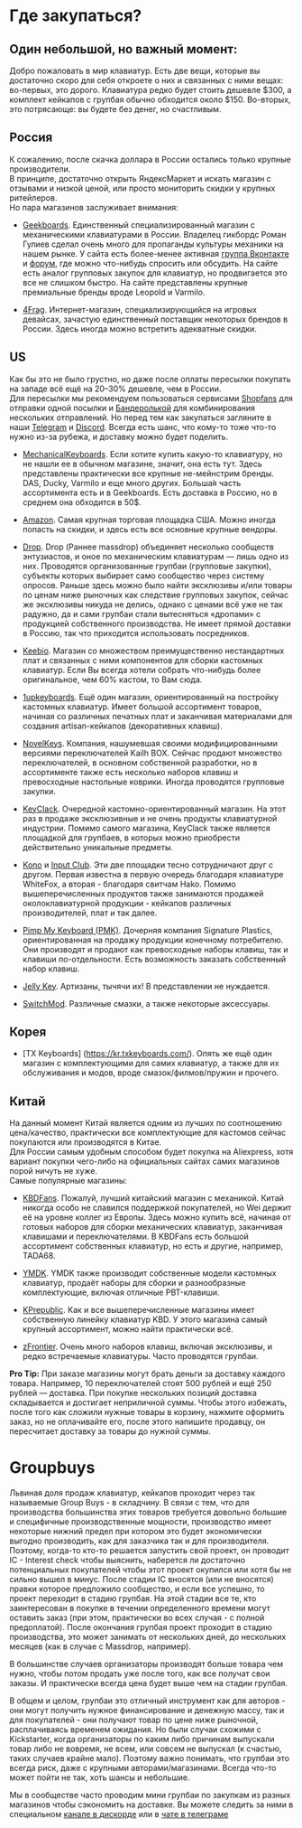 # Где закупаться?

## Один небольшой, но важный момент:  
Добро пожаловать в мир клавиатур. Есть две вещи, которые вы достаточно скоро для себя откроете о них и связанных с ними вещах: во-первых, это дорого. Клавиатура редко будет стоить дешевле $300, а комплект кейкапов с групбая обычно обходится около $150. Во-вторых, это потрясающе: вы будете без денег, но счастливым.

## Россия
К сожалению, после скачка доллара в России остались только крупные производители.  
В принципе, достаточно открыть ЯндексМаркет и искать магазин с отзывами и низкой ценой, или просто мониторить скидки у крупных ритейлеров.  
Но пара магазинов заслуживает внимания:

* [Geekboards](https://geekboards.ru/). Единственный специализированный магазин с механическими клавиатурами в России. Владелец гикбордс Роман Гулиев сделал очень много для пропаганды культуры механики на нашем рынке. У сайта есть более-менее активная [группа Вконтакте](https://vk.com/geekboards) и [форум](https://forum.geekboards.ru/), где можно что-нибудь спросить или обсудить. На сайте есть аналог групповых закупок для клавиатур, но продвигается это все не слишком быстро. На сайте представлены крупные премиальные бренды вроде Leopold и Varmilo.

* [4Frag](https://4frag.ru/igrovye-klaviatury-96/). Интернет-магазин, специализирующийся на игровых девайсах, зачастую единственный поставщик некоторых брендов в России. Здесь иногда можно встретить адекватные скидки.

## US
Как бы это не было грустно, но даже после оплаты пересылки покупать на западе всё ещё на 20–30% дешевле, чем в России.  
Для пересылки мы рекомендуем пользоваться сервисами [Shopfans](https://shopfans.com/) для отправки одной посылки и [Бандеролькой](https://qwintry.com/ru) для комбинирования нескольких отправлений. Но перед тем как закупаться загляните в наши [Telegram](https://t.me/ru_mechcult) и [Discord](http://discord.gg/88KPF2U). Всегда есть шанс, что кому-то тоже что-то нужно из-за рубежа, и доставку можно будет поделить.

* [MechanicalKeyboards](https://mechanicalkeyboards.com/). Если хотите купить какую-то клавиатуру, но не нашли ее в обычном магазине, значит, она есть тут. Здесь представлены практически все крупные не-мейнстрим бренды. DAS, Ducky, Varmilo и еще много других. Больша́я часть ассортимента есть и в Geekboards. Есть доставка в Россию, но в среднем она обходится в 50$.

* [Amazon](https://www.amazon.com/). Самая крупная торговая площадка США. Можно иногда попасть на скидки, и здесь есть все основные крупные вендоры.

* [Drop](https://www.drop.com). Drop (Раннее massdrop) объединяет несколько сообществ энтузиастов, и оное по механическим клавиатурам — лишь одно из них. Проводятся организованные групбаи (групповые закупки), субъекты которых выбирает само сообщество через систему опросов. Раньше здесь можно было найти эксклюзивы и/или товары по ценам ниже рыночных как следствие групповых закупок, сейчас же эксклюзивы никуда не делись, однако с ценами всё уже не так радужно, да и сами групбаи стали вытесняться «дропами» с продукцией собственного производства. Не имеет прямой доставки в Россию, так что приходится использовать посредников.

* [Keebio](https://keeb.io/). Магазин со множеством преимущественно нестандартных плат и связанных с ними компонентов для сборки кастомных клавиатур. Если Вы всегда хотели собрать что-нибудь более оригинальное, чем 60% кастом, то Вам сюда.

* [1upkeyboards](https://www.1upkeyboards.com/). Ещё один магазин, ориентированный на постройку кастомных клавиатур. Имеет большой ассортимент товаров, начиная со различных печатных плат и заканчивая материалами для создания artisan-кейкапов (декоративных клавиш).

* [NovelKeys](https://novelkeys.xyz/). Компания, нашумевшая своими модифицированными версиями переключателей Kailh BOX. Сейчас продают множество переключателей, в основном собственной разработки, но в ассортименте также есть несколько наборов клавиш и превосходные настольные коврики. Иногда проводятся групповые закупки.

* [KeyClack](http://keyclack.com/store). Очередной кастомно-ориентированный магазин. На этот раз в продаже эксклюзивные и не очень продукты клавиатурной индустрии. Помимо самого магазина, KeyClack также является площадкой для групбаев, в которых можно приобрести действительно уникальные предметы.

* [Kono](https://kono.store) и [Input Club](https://input.club/). Эти две площадки тесно сотрудничают друг с другом. Первая известна в первую очередь благодаря клавиатуре WhiteFox, а вторая - благодаря свитчам Hako. Помимо вышеперечисленных продуктов также занимаются продажей околоклавиатурной продукции - кейкапов различных производителей, плат и так далее.

* [Pimp My Keyboard (PMK)](https://pimpmykeyboard.com/). Дочерняя компания Signature Plastics, ориентированная на продажу продукции конечному потребителю. Они производят и продают как превосходные наборы клавиш, так и клавиши по-отдельности. Есть возможность заказать собственный набор клавиш.

* [Jelly Key](https://www.jellykey.com/). Артизаны, тычячи их! В представлении не нуждается.

* [SwitchMod](https://switchmod.net/). Различные смазки, а также некоторые аксессуары.

## Корея

* [TX Keyboards] (https://kr.txkeyboards.com/). Опять же ещё один магазин с комплектующими для самих клавиатур, а также для их обслуживания и модов, вроде смазок/филмов/пружин и прочего. 

## Китай
На данный момент Китай является одним из лучших по соотношению цена/качество, практически все комплектующие для кастомов сейчас покупаются или производятся в Китае.  
Для России самым удобным способом будет покупка на Aliexpress, хотя вариант покупки чего-либо на официальных сайтах самих магазинов порой ничуть не хуже.  
Самые популярные магазины:

* [KBDFans](https://kbdfans.aliexpress.ru/store/2230037). Пожалуй, лучший китайский магазин с механикой. Китай никогда особо не славился поддержкой покупателей, но Wei держит её на уровне коллег из Европы. Здесь можно купить всё, начиная от готовых наборов для сборки механических клавиатур, заканчивая клавишами и переключателями. В KBDFans есть большой ассортимент собственных клавиатур, но есть и другие, например, TADA68.

* [YMDK](https://ymdk.aliexpress.ru/store/429151). YMDK также производит собственные модели кастомных клавиатур, продаёт наборы для сборки и разнообразные комплектующие, включая отличные PBT-клавиши.

* [KPrepublic](https://kprepublic.ru.aliexpress.com/store/3034003). Как и все вышеперечисленные магазины имеет собственную линейку клавиатур KBD. У этого магазина самый крупный ассортимент, можно найти практически всё.

* [zFrontier](https://en.zfrontier.com/). Очень много наборов клавиш, включая эксклюзивы, и редко встречаемые клавиатуры. Часто проводятся групбаи.


**Pro Tip:** При заказе магазины могут брать деньги за доставку каждого товара. Например, 10 переключателей стоят 500 рублей и ещё 250 рублей — доставка. При покупке нескольких позиций доставка складывается и достигает неприличной суммы. Чтобы этого избежать, после того как сложили нужные товары в корзину, нажмите оформить заказ, но не оплачивайте его, после этого напишите продавцу, он пересчитает доставку за товары до нужной суммы.  

# Groupbuys

Львиная доля продаж клавиатур, кейкапов проходит через так называемые Group Buys - в складчину. В связи с тем, что для производства большинства этих товаров требуется довольно большие и специфичные производственные мощности, производство имеет некоторые нижний предел при котором это будет экономически выгодно производить, как для заказчика так и для производителя. Поэтому, когда-то кто-то решается запустить свой проект, он проводит IC - Interest check чтобы выяснить, наберется ли достаточно потенциальных покупателей чтобы этот проект окупился или хотя бы не сильно вышел в минус. После стадии IC вносятся (или не вносятся) правки которое предложило сообщество, и если все успешно, то проект переходит в стадию групбая. На этой стадии все те, кто заинтересован в покупке в течении определенного времени могут оставить заказ (при этом, практически во всех случая - с полной предоплатой). После окончания групбая проект проходит в стадию производства, это может занимать от нескольких дней, до нескольких месяцев (как в случае с Massdrop, например).  

В большинстве случаев организаторы производят больше товара чем нужно, чтобы потом продать уже после того, как все получат свои заказы. И практически всегда цена будет выше чем на стадии групбая.  

В общем и целом, групбаи это отличный инструмент как для авторов - они могут получить нужное финансирование и денежную массу, так и для покупателей - они получают товар по цене ниже рыночной, расплачиваясь временем ожидания. Но были случаи схожими с Kickstarter, когда организаторы по каким либо причинам выпускали товар либо не вовремя, не всем, или совсем не выпускал (к счастью, таких случаев крайне мало). Поэтому важно понимать, что групбаи это всегда риск, даже с крупными авторами/магазинами. Всегда что-то может пойти не так, хоть шансы и небольшие.  

Мы в сообществе часто проводим мини групбаи по закупкам из разных магазинов чтобы сэкономить на доставке. Вы можете следить за ними в специальном [канале в дискорде](https://discord.gg/9D25SN4) или в [чате в телеграме](https://t.me/rumechgb)
